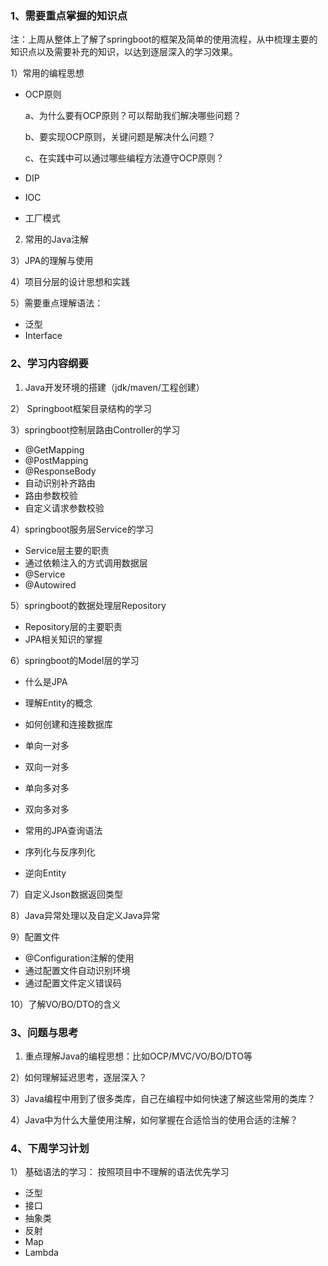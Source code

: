 ### 1、需要重点掌握的知识点

注：上周从整体上了解了springboot的框架及简单的使用流程，从中梳理主要的知识点以及需要补充的知识，以达到逐层深入的学习效果。



1）常用的编程思想

* OCP原则

  a、为什么要有OCP原则？可以帮助我们解决哪些问题？

  b、要实现OCP原则，关键问题是解决什么问题？

  c、在实践中可以通过哪些编程方法遵守OCP原则？

* DIP

* IOC

* 工厂模式

2)  常用的Java注解

3）JPA的理解与使用

4）项目分层的设计思想和实践

5）需要重点理解语法：

* 泛型
* Interface



### 2、学习内容纲要

1)	Java开发环境的搭建（jdk/maven/工程创建）

2） Springboot框架目录结构的学习

3）springboot控制层路由Controller的学习

* @GetMapping
* @PostMapping
* @ResponseBody
* 自动识别补齐路由
* 路由参数校验
* 自定义请求参数校验

4）springboot服务层Service的学习

* Service层主要的职责
* 通过依赖注入的方式调用数据层
* @Service
* @Autowired

5）springboot的数据处理层Repository

* Repository层的主要职责
* JPA相关知识的掌握

6）springboot的Model层的学习

* 什么是JPA
* 理解Entity的概念

* 如何创建和连接数据库
* 单向一对多
* 双向一对多
* 单向多对多
* 双向多对多
* 常用的JPA查询语法
* 序列化与反序列化
* 逆向Entity

7）自定义Json数据返回类型

8）Java异常处理以及自定义Java异常

9）配置文件

* @Configuration注解的使用
* 通过配置文件自动识别环境
* 通过配置文件定义错误码

10）了解VO/BO/DTO的含义



### 3、问题与思考

1)   重点理解Java的编程思想：比如OCP/MVC/VO/BO/DTO等

2）如何理解延迟思考，逐层深入？

3）Java编程中用到了很多类库，自己在编程中如何快速了解这些常用的类库？

4）Java中为什么大量使用注解，如何掌握在合适恰当的使用合适的注解？



### 4、下周学习计划

1） 基础语法的学习： 按照项目中不理解的语法优先学习

* 泛型
* 接口
* 抽象类
* 反射
* Map
* Lambda
